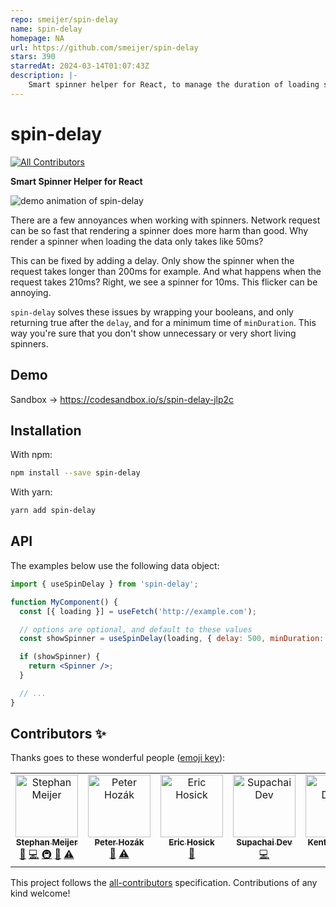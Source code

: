 ```yaml
---
repo: smeijer/spin-delay
name: spin-delay
homepage: NA
url: https://github.com/smeijer/spin-delay
stars: 390
starredAt: 2024-03-14T01:07:43Z
description: |-
    Smart spinner helper for React, to manage the duration of loading states.
---
```


# spin-delay

<!-- ALL-CONTRIBUTORS-BADGE:START - Do not remove or modify this section -->
[![All Contributors](https://img.shields.io/badge/all_contributors-7-orange.svg?style=flat-square)](#contributors-)
<!-- ALL-CONTRIBUTORS-BADGE:END -->

**Smart Spinner Helper for React**

![demo animation of spin-delay](./docs/spin-delay.gif)

There are a few annoyances when working with spinners. Network request can be so
fast that rendering a spinner does more harm than good. Why render a spinner
when loading the data only takes like 50ms?

This can be fixed by adding a delay. Only show the spinner when the request takes
longer than 200ms for example. And what happens when the request takes 210ms? Right,
we see a spinner for 10ms. This flicker can be annoying.

`spin-delay` solves these issues by wrapping your booleans, and only returning
true after the `delay`, and for a minimum time of `minDuration`. This way
you're sure that you don't show unnecessary or very short living spinners.

## Demo

Sandbox -> https://codesandbox.io/s/spin-delay-jlp2c

## Installation

With npm:

```sh
npm install --save spin-delay
```

With yarn:

```sh
yarn add spin-delay
```

## API

The examples below use the following data object:

```jsx
import { useSpinDelay } from 'spin-delay';

function MyComponent() {
  const [{ loading }] = useFetch('http://example.com');

  // options are optional, and default to these values
  const showSpinner = useSpinDelay(loading, { delay: 500, minDuration: 200 });

  if (showSpinner) {
    return <Spinner />;
  }

  // ...
}
```

## Contributors ✨

Thanks goes to these wonderful people ([emoji key](https://allcontributors.org/docs/en/emoji-key)):

<!-- ALL-CONTRIBUTORS-LIST:START - Do not remove or modify this section -->
<!-- prettier-ignore-start -->
<!-- markdownlint-disable -->
<table>
  <tbody>
    <tr>
      <td align="center" valign="top" width="14.28%"><a href="https://github.com/smeijer"><img src="https://avatars1.githubusercontent.com/u/1196524?v=4?s=100" width="100px;" alt="Stephan Meijer"/><br /><sub><b>Stephan Meijer</b></sub></a><br /><a href="#ideas-smeijer" title="Ideas, Planning, & Feedback">🤔</a> <a href="https://github.com/smeijer/spin-delay/commits?author=smeijer" title="Code">💻</a> <a href="#infra-smeijer" title="Infrastructure (Hosting, Build-Tools, etc)">🚇</a> <a href="#maintenance-smeijer" title="Maintenance">🚧</a> <a href="https://github.com/smeijer/spin-delay/commits?author=smeijer" title="Tests">⚠️</a></td>
      <td align="center" valign="top" width="14.28%"><a href="http://peter.hozak.info/"><img src="https://avatars0.githubusercontent.com/u/1087670?v=4?s=100" width="100px;" alt="Peter Hozák"/><br /><sub><b>Peter Hozák</b></sub></a><br /><a href="#ideas-Aprillion" title="Ideas, Planning, & Feedback">🤔</a> <a href="https://github.com/smeijer/spin-delay/commits?author=Aprillion" title="Tests">⚠️</a></td>
      <td align="center" valign="top" width="14.28%"><a href="http://www.erichosick.com/"><img src="https://avatars.githubusercontent.com/u/295228?v=4?s=100" width="100px;" alt="Eric Hosick"/><br /><sub><b>Eric Hosick</b></sub></a><br /><a href="https://github.com/smeijer/spin-delay/commits?author=erichosick" title="Documentation">📖</a></td>
      <td align="center" valign="top" width="14.28%"><a href="https://github.com/supachaidev"><img src="https://avatars.githubusercontent.com/u/88824768?v=4?s=100" width="100px;" alt="Supachai Dev"/><br /><sub><b>Supachai Dev</b></sub></a><br /><a href="https://github.com/smeijer/spin-delay/commits?author=supachaidev" title="Code">💻</a></td>
      <td align="center" valign="top" width="14.28%"><a href="https://kentcdodds.com/"><img src="https://avatars.githubusercontent.com/u/1500684?v=4?s=100" width="100px;" alt="Kent C. Dodds"/><br /><sub><b>Kent C. Dodds</b></sub></a><br /><a href="https://github.com/smeijer/spin-delay/commits?author=kentcdodds" title="Code">💻</a></td>
      <td align="center" valign="top" width="14.28%"><a href="https://github.com/chucamphong"><img src="https://avatars.githubusercontent.com/u/58473133?v=4?s=100" width="100px;" alt="Phong Chu"/><br /><sub><b>Phong Chu</b></sub></a><br /><a href="https://github.com/smeijer/spin-delay/commits?author=chucamphong" title="Code">💻</a></td>
      <td align="center" valign="top" width="14.28%"><a href="https://github.com/joeporpeglia"><img src="https://avatars.githubusercontent.com/u/1399969?v=4?s=100" width="100px;" alt="Joe Porpeglia"/><br /><sub><b>Joe Porpeglia</b></sub></a><br /><a href="https://github.com/smeijer/spin-delay/commits?author=joeporpeglia" title="Code">💻</a></td>
    </tr>
  </tbody>
</table>

<!-- markdownlint-restore -->
<!-- prettier-ignore-end -->

<!-- ALL-CONTRIBUTORS-LIST:END -->

This project follows the [all-contributors](https://github.com/all-contributors/all-contributors) specification. Contributions of any kind welcome!

